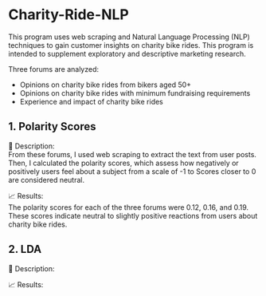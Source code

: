 # Charity-Ride-NLP

This program uses web scraping and Natural Language Processing (NLP) techniques to gain customer insights on charity bike rides. This program is intended to supplement exploratory and descriptive marketing research.

Three forums are analyzed:
* Opinions on charity bike rides from bikers aged 50+
* Opinions on charity bike rides with minimum fundraising requirements
* Experience and impact of charity bike rides

## 1. Polarity Scores

📄 Description:\
From these forums, I used web scraping to extract the text from user posts. Then, I calculated the polarity scores, which assess how negatively or positively users feel about a subject from a scale of -1 to Scores closer to 0 are considered neutral.

📈 Results:\
The polarity scores for each of the three forums were 0.12, 0.16, and 0.19. These scores indicate neutral to slightly positive reactions from users about charity bike rides.

## 2. LDA

📄 Description:

📈 Results:
